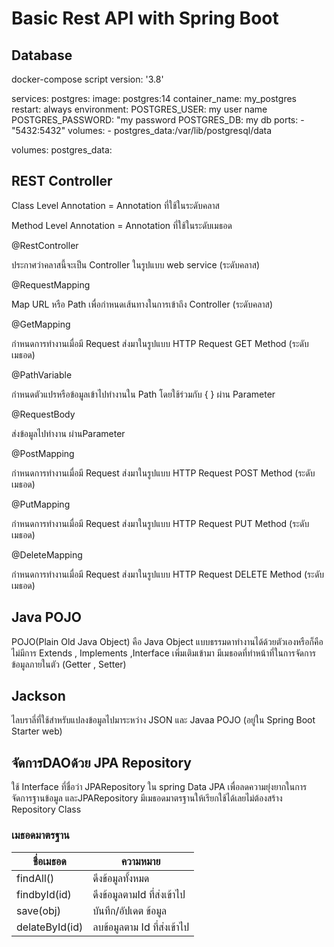 # Basic Rest API with Spring Boot
## Database
docker-compose script
version: '3.8'

services:
  postgres:
    image: postgres:14
    container_name: my_postgres
    restart: always
    environment:
      POSTGRES_USER: my user name
      POSTGRES_PASSWORD: "my password
      POSTGRES_DB: my db
    ports:
      - "5432:5432"
    volumes:
      - postgres_data:/var/lib/postgresql/data

volumes:
  postgres_data:

## REST Controller

Class Level Annotation   = Annotation ที่ใช้ในระดับคลาส

Method Level Annotation = Annotation ที่ใช้ในระดับเมธอด

@RestController

ประกาศว่าคลาสนี้จะเป็น Controller ในรูปแบบ web service (ระดับคลาส)

@RequestMapping

Map URL หรือ Path เพื่อกำหนดเส้นทางในการเข้าถึง Controller (ระดับคลาส)

@GetMapping

กำหนดการทำงานเมื่อมี Request  ส่งมาในรูปแบบ HTTP Request GET Method (ระดับเมธอด)

@PathVariable

กำหนดตัวแปรหรือข้อมูลเข้าไปทำงานใน Path โดยใช้ร่วมกับ { } ผ่าน Parameter

@RequestBody

ส่งข้อมูลไปทำงาน ผ่านParameter

@PostMapping

กำหนดการทำงานเมื่อมี Request  ส่งมาในรูปแบบ HTTP Request POST Method (ระดับเมธอด)

@PutMapping

กำหนดการทำงานเมื่อมี Request  ส่งมาในรูปแบบ HTTP Request PUT Method (ระดับเมธอด)

@DeleteMapping

กำหนดการทำงานเมื่อมี Request  ส่งมาในรูปแบบ HTTP Request DELETE Method (ระดับเมธอด)

## Java POJO

POJO(Plain Old Java Object)  คือ Java Object แบบธรรมดาทำงานได้ด้วยตัวเองหรือก็คือไม่มีการ Extends , Implements ,Interface เพิ่มเติมเข้ามา มีเมธอดที่ทำหน้าที่ในการจัดการข้อมูลภายในตัว (Getter , Setter)

## Jackson

ไลบราลี่ที่ใช้สำหรับแปลงข้อมูลไปมาระหว่าง JSON และ Javaa POJO (อยู่ใน Spring Boot Starter web)

## จัดการDAOด้วย JPA Repository

ใช้ Interface ที่ชื่อว่า JPARepository ใน spring Data JPA เพื่อลดความยุ่งยากในการจัดการฐานข้อมูล และJPARepository มีเมธอดมาตรฐานให้เรียกใช้ได้เลยไม่ต้องสร้าง Repository Class
### เมธอดมาตรฐาน
| ชื่อเมธอด        | ความหมาย               |
|  ---           | ---                    |
| findAll()      | ดึงข้อมูลทั้งหมด           |
| findbyId(id)   | ดึงข้อมูลตามId ที่ส่งเข้าไป   |
| save(obj)      | บันทึก/อัปเดต ข้อมูล       |
| delateById(id) | ลบข้อมูลตาม Id ที่ส่งเข้าไป  |